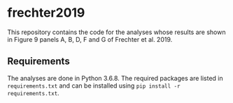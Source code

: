 # frechter2019
This repository contains the code for the analyses whose results are shown in Figure 9 panels A, B, D, F and G of Frechter et al. 2019.

## Requirements
The analyses are done in Python 3.6.8. The required packages are listed in `requirements.txt` and can be installed using `pip install -r requirements.txt`.



